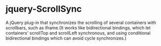 # jquery-ScrollSync
A jQuery plug-in that synchronizes the scrolling of several containers with scrollbars, such as iframe.(It works like bidirectional bindings, which let containers' scrollTop and scrollLeft synchronous, and using conditional bidirectional bindings which can avoid cycle synchronizes.)

